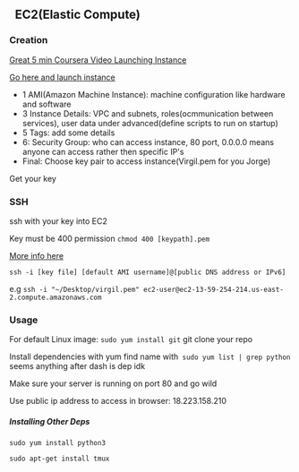 ##   EC2(Elastic Compute)

### Creation

[Great 5 min Coursera Video Launching Instance](https://www.coursera.org/learn/aws-fundamentals-going-cloud-native/lecture/Bk9bp/creating-a-web-server-using-amazon-ec2)

[Go here and launch instance](https://us-east-2.console.aws.amazon.com/ec2/v2/home?region=us-east-2#Instances:sort=dnsName)

- 1 AMI(Amazon Machine Instance): machine configuration like hardware and software
- 3 Instance Details: VPC and subnets, roles(ocmmunication between services), user data under advanced(define scripts to run on startup)
- 5 Tags: add some details 
- 6: Security Group: who can access instance, 80 port, 0.0.0.0 means anyone can access rather then specific IP's 
- Final: Choose key pair to access instance(Virgil.pem for you Jorge)

Get your key

### SSH

ssh with your key into EC2 

Key must be 400 permission `chmod 400 [keypath].pem`

[More info here](https://docs.aws.amazon.com/AWSEC2/latest/UserGuide/AccessingInstancesLinux.html)

`ssh -i [key file] [default AMI username]@[public DNS address or IPv6]`

e.g `ssh -i "~/Desktop/virgil.pem" ec2-user@ec2-13-59-254-214.us-east-2.compute.amazonaws.com`

### Usage

For default Linux image: `sudo yum install git`
git clone your repo

Install dependencies with yum find name with` sudo yum list | grep python` seems anything after dash is dep idk

Make sure your server is running on port 80 and go wild

Use public ip address to access in browser: 18.223.158.210

##### Installing Other Deps

`sudo yum install python3`

`sudo apt-get install tmux`
